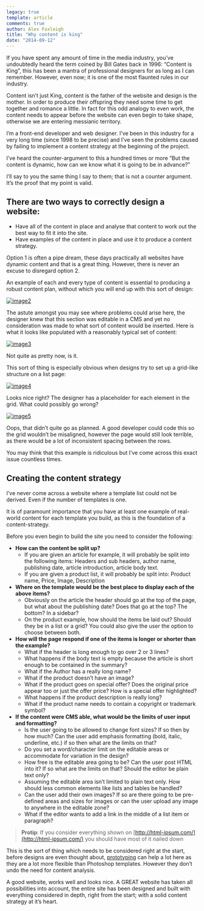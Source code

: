 ```yaml
---
legacy: true 
template: article 
comments: true 
author: Alex Foxleigh
title: "Why content is king"
date: "2014-09-12"
---
```


If you have spent any amount of time in the media industry, you’ve undoubtedly heard the term coined by Bill Gates back in 1996: “Content is King”, this has been a mantra of professional designers for as long as I can remember. However, even now; it is one of the most flaunted rules in our industry.

Content isn’t just King, content is the father of the website and design is the mother. In order to produce their offspring they need some time to get together and romance a little. In fact for this odd analogy to even work, the content needs to appear before the website can even begin to take shape, otherwise we are entering messianic territory.

I’m a front-end developer and web designer. I’ve been in this industry for a very long time (since 1998 to be precise) and I’ve seen the problems caused by failing to implement a content strategy at the beginning of the project.

I’ve heard the counter-argument to this a hundred times or more “But the content is dynamic, how can we know what it is going to be in advance?”

I’ll say to you the same thing I say to them; that is not a counter argument. It’s the proof that my point is valid.

## **There are two ways to correctly design a website:**

- Have all of the content in place and analyse that content to work out the best way to fit it into the site.
- Have examples of the content in place and use it to produce a content strategy.

Option 1 is often a pipe dream, these days practically all websites have dynamic content and that is a great thing. However, there is never an excuse to disregard option 2.

An example of each and every type of content is essential to producing a robust content plan, without which you will end up with this sort of design:

[![image2](http://foxleigh.me/wp-content/uploads/2014/09/image2.png)](http://staging.digitalfusionmag.com/wp-content/uploads/2015/03/image2.png)

The astute amongst you may see where problems could arise here, the designer knew that this section was editable in a CMS and yet no consideration was made to what sort of content would be inserted. Here is what it looks like populated with a reasonably typical set of content:

[![image3](http://foxleigh.me/wp-content/uploads/2014/09/image3.png)](http://staging.digitalfusionmag.com/wp-content/uploads/2015/03/image3.png)

Not quite as pretty now, is it.

This sort of thing is especially obvious when designs try to set up a grid-like structure on a list page:

[![image4](http://foxleigh.me/wp-content/uploads/2014/09/image4.png)](http://staging.digitalfusionmag.com/wp-content/uploads/2015/03/image4.png)

Looks nice right? The designer has a placeholder for each element in the grid. What could possibly go wrong?

[![image5](http://foxleigh.me/wp-content/uploads/2014/09/image5.png)](http://staging.digitalfusionmag.com/wp-content/uploads/2015/03/image5.png)

Oops, that didn’t quite go as planned. A good developer could code this so the grid wouldn’t be misaligned, however the page would still look terrible, as there would be a lot of inconsistent spacing between the rows.

You may think that this example is ridiculous but I’ve come across this exact issue countless times.

## Creating the content strategy

I’ve never come across a website where a template list could not be derived. Even if the number of templates is one.

It is of paramount importance that you have at least one example of real-world content for each template you build, as this is the foundation of a content-strategy.

Before you even begin to build the site you need to consider the following:

- **How can the content be split up?**
    - If you are given an article for example, it will probably be split into the following items: Headers and sub headers, author name, publishing date, article introduction, article body text.
    - If you are given a product list, it will probably be split into: Product name, Price, Image, Description
- **Where on the template would be the best place to display each of the above items?**
    - Obviously on the article the header should go at the top of the page, but what about the publishing date? Does that go at the top? The bottom? In a sidebar?
    - On the product example, how should the items be laid out? Should they be in a list or a grid? You could also give the user the option to choose between both.
- **How will the page respond if one of the items is longer or shorter than the example?**
    - What if the header is long enough to go over 2 or 3 lines?
    - What happens if the body text is empty because the article is short enough to be contained in the summary?
    - What if the Author has a really long name?
    - What if the product doesn’t have an image?
    - What if the product goes on special offer? Does the original price appear too or just the offer price? How is a special offer highlighted?
    - What happens if the product description is really long?
    - What if the product name needs to contain a copyright or trademark symbol?
- **If the content were CMS able, what would be the limits of user input and formatting?**
    - Is the user going to be allowed to change font sizes? If so then by how much? Can the user add emphasis formatting (bold, italic, underline, etc.) if so then what are the limits on that?
    - Do you set a word/character limit on the editable areas or accommodate for variation in the design?
    - How free is the editable area going to be? Can the user post HTML into it? If so what are the limits on that? Should the editor be plain text only?
    - Assuming the editable area isn’t limited to plain text only. How should less common elements like lists and tables be handled?
    - Can the user add their own images? If so are there going to be pre-defined areas and sizes for images or can the user upload any image to anywhere in the editable zone?
    - What if the editor wants to add a link in the middle of a list item or paragraph?

> **Protip**: If you consider everything shown on [http://html-ipsum.com/](http://html-ipsum.com/) you should have most of it nailed down

This is the sort of thing which needs to be considered right at the start, before designs are even thought about, [prototyping](http://blog.teamtreehouse.com/responsive-web-design-in-the-browser-part-1-kill-photoshop) can help a lot here as they are a lot more flexible than Photoshop templates. However they don’t undo the need for content analysis.

A good website, works well and looks nice. A GREAT website has taken all possibilities into account, the entire site has been designed and built with everything considered in depth, right from the start; with a solid content strategy at it’s heart.

